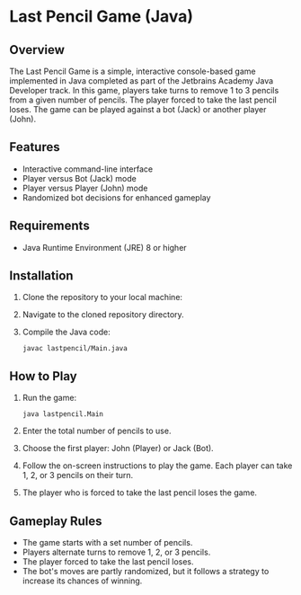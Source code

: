 # Last Pencil Game (Java)

## Overview
The Last Pencil Game is a simple, interactive console-based game implemented in Java completed as part of the Jetbrains Academy Java Developer track.
In this game, players take turns to remove 1 to 3 pencils from a given number of pencils. 
The player forced to take the last pencil loses. The game can be played against a bot (Jack) or another player (John).

## Features
- Interactive command-line interface
- Player versus Bot (Jack) mode
- Player versus Player (John) mode
- Randomized bot decisions for enhanced gameplay

## Requirements
- Java Runtime Environment (JRE) 8 or higher

## Installation
1. Clone the repository to your local machine:
   
2. Navigate to the cloned repository directory.

3. Compile the Java code:
    ```
    javac lastpencil/Main.java
    ```

## How to Play
1. Run the game:
    ```
    java lastpencil.Main
    ```

2. Enter the total number of pencils to use.

3. Choose the first player: John (Player) or Jack (Bot).

4. Follow the on-screen instructions to play the game. Each player can take 1, 2, or 3 pencils on their turn.

5. The player who is forced to take the last pencil loses the game.

## Gameplay Rules
- The game starts with a set number of pencils.
- Players alternate turns to remove 1, 2, or 3 pencils.
- The player forced to take the last pencil loses.
- The bot's moves are partly randomized, but it follows a strategy to increase its chances of winning.
